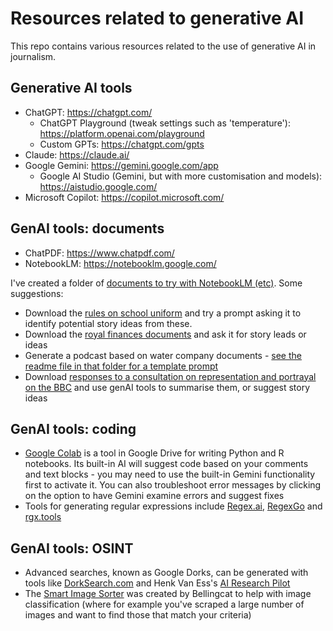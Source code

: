 # Resources related to generative AI

This repo contains various resources related to the use of generative AI in journalism.

## Generative AI tools

* ChatGPT: https://chatgpt.com/
  * ChatGPT Playground (tweak settings such as 'temperature'): https://platform.openai.com/playground
  * Custom GPTs: https://chatgpt.com/gpts
* Claude: https://claude.ai/
* Google Gemini: https://gemini.google.com/app
  * Google AI Studio (Gemini, but with more customisation and models): https://aistudio.google.com/
* Microsoft Copilot: https://copilot.microsoft.com/

## GenAI tools: documents

* ChatPDF: https://www.chatpdf.com/
* NotebookLM: https://notebooklm.google.com/

I've created a folder of [documents to try with NotebookLM (etc)](https://github.com/paulbradshaw/genAI/tree/main/docsfornotebooklm). Some suggestions:

* Download the [rules on school uniform](https://github.com/paulbradshaw/genAI/tree/main/docsfornotebooklm/schooluniformrules) and try a prompt asking it to identify potential story ideas from these.
* Download the [royal finances documents](https://github.com/paulbradshaw/genAI/tree/main/docsfornotebooklm/royalfinances) and ask it for story leads or ideas
* Generate a podcast based on water company documents - [see the readme file in that folder for a template prompt](https://github.com/paulbradshaw/genAI/tree/main/docsfornotebooklm/waterplans)
* Download [responses to a consultation on representation and portrayal on the BBC](https://github.com/paulbradshaw/genAI/tree/main/docsfornotebooklm/consultationbbc) and use genAI tools to summarise them, or suggest story ideas

## GenAI tools: coding

* [Google Colab](https://colab.research.google.com/) is a tool in Google Drive for writing Python and R notebooks. Its built-in AI will suggest code based on your comments and text blocks - you may need to use the built-in Gemini functionality first to activate it. You can also troubleshoot error messages by clicking on the option to have Gemini examine errors and suggest fixes
* Tools for generating regular expressions include [Regex.ai](https://regex.ai/), [RegexGo](https://www.regexgo.com/) and [rgx.tools](https://rgx.tools/)

## GenAI tools: OSINT

* Advanced searches, known as Google Dorks, can be generated with tools like [DorkSearch.com](https://dorksearch.com/) and Henk Van Ess's [AI Research Pilot](https://digitaldigging.org/research/)
* The [Smart Image Sorter](https://colab.research.google.com/github/bellingcat/smart-image-sorter/blob/main/interface.ipynb) was created by Bellingcat to help with image classification (where for example you've scraped a large number of images and want to find those that match your criteria)

